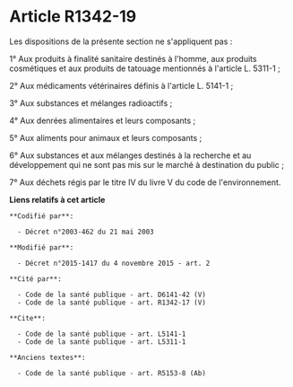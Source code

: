 # Article R1342-19

Les dispositions de la présente section ne s'appliquent pas : 

1° Aux produits à finalité sanitaire destinés à l'homme, aux produits cosmétiques et aux produits de tatouage mentionnés à
l'article L. 5311-1 ; 

2° Aux médicaments vétérinaires définis à l'article L. 5141-1 ; 

3° Aux substances et mélanges radioactifs ; 

4° Aux denrées alimentaires et leurs composants ; 

5° Aux aliments pour animaux et leurs composants ; 

6° Aux substances et aux mélanges destinés à la recherche et au développement qui ne sont pas mis sur le marché à destination
du public ; 

7° Aux déchets régis par le titre IV du livre V du code de l'environnement.

**Liens relatifs à cet article**

	**Codifié par**:

	  - Décret n°2003-462 du 21 mai 2003

	**Modifié par**:

	  - Décret n°2015-1417 du 4 novembre 2015 - art. 2

	**Cité par**:

	  - Code de la santé publique - art. D6141-42 (V)
	  - Code de la santé publique - art. R1342-17 (V)

	**Cite**:

	  - Code de la santé publique - art. L5141-1
	  - Code de la santé publique - art. L5311-1

	**Anciens textes**:

	  - Code de la santé publique - art. R5153-8 (Ab)
